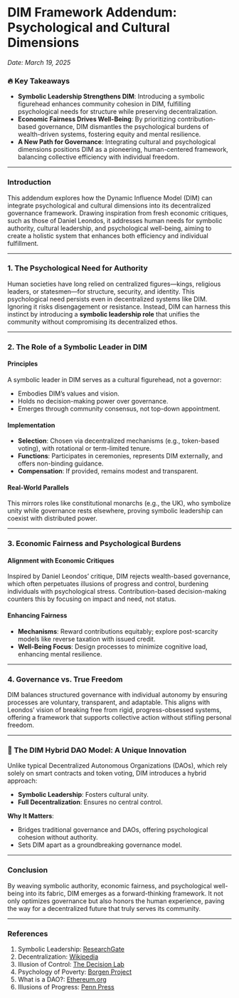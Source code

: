 # DIM Framework Addendum: Psychological and Cultural Dimensions  
*Date: March 19, 2025*  

### 🔥 Key Takeaways  
- **Symbolic Leadership Strengthens DIM**: Introducing a symbolic figurehead enhances community cohesion in DIM, fulfilling psychological needs for structure while preserving decentralization.  
- **Economic Fairness Drives Well-Being**: By prioritizing contribution-based governance, DIM dismantles the psychological burdens of wealth-driven systems, fostering equity and mental resilience.  
- **A New Path for Governance**: Integrating cultural and psychological dimensions positions DIM as a pioneering, human-centered framework, balancing collective efficiency with individual freedom.  

---

### Introduction  
This addendum explores how the Dynamic Influence Model (DIM) can integrate psychological and cultural dimensions into its decentralized governance framework. Drawing inspiration from fresh economic critiques, such as those of Daniel Leondos, it addresses human needs for symbolic authority, cultural leadership, and psychological well-being, aiming to create a holistic system that enhances both efficiency and individual fulfillment.  

---

### 1. The Psychological Need for Authority  
Human societies have long relied on centralized figures—kings, religious leaders, or statesmen—for structure, security, and identity. This psychological need persists even in decentralized systems like DIM. Ignoring it risks disengagement or resistance. Instead, DIM can harness this instinct by introducing a **symbolic leadership role** that unifies the community without compromising its decentralized ethos.  

---

### 2. The Role of a Symbolic Leader in DIM  
#### Principles  
A symbolic leader in DIM serves as a cultural figurehead, not a governor:  
- Embodies DIM’s values and vision.  
- Holds no decision-making power over governance.  
- Emerges through community consensus, not top-down appointment.  

#### Implementation  
- **Selection**: Chosen via decentralized mechanisms (e.g., token-based voting), with rotational or term-limited tenure.  
- **Functions**: Participates in ceremonies, represents DIM externally, and offers non-binding guidance.  
- **Compensation**: If provided, remains modest and transparent.  

#### Real-World Parallels  
This mirrors roles like constitutional monarchs (e.g., the UK), who symbolize unity while governance rests elsewhere, proving symbolic leadership can coexist with distributed power.  

---

### 3. Economic Fairness and Psychological Burdens  
#### Alignment with Economic Critiques  
Inspired by Daniel Leondos’ critique, DIM rejects wealth-based governance, which often perpetuates illusions of progress and control, burdening individuals with psychological stress. Contribution-based decision-making counters this by focusing on impact and need, not status.  

#### Enhancing Fairness  
- **Mechanisms**: Reward contributions equitably; explore post-scarcity models like reverse taxation with issued credit.  
- **Well-Being Focus**: Design processes to minimize cognitive load, enhancing mental resilience.  

---

### 4. Governance vs. True Freedom  
DIM balances structured governance with individual autonomy by ensuring processes are voluntary, transparent, and adaptable. This aligns with Leondos’ vision of breaking free from rigid, progress-obsessed systems, offering a framework that supports collective action without stifling personal freedom.  

---

### 🚀 The DIM Hybrid DAO Model: A Unique Innovation  
Unlike typical Decentralized Autonomous Organizations (DAOs), which rely solely on smart contracts and token voting, DIM introduces a hybrid approach:  
- **Symbolic Leadership**: Fosters cultural unity.  
- **Full Decentralization**: Ensures no central control.  

**Why It Matters**:  
- Bridges traditional governance and DAOs, offering psychological cohesion without authority.  
- Sets DIM apart as a groundbreaking governance model.  

---

### Conclusion  
By weaving symbolic authority, economic fairness, and psychological well-being into its fabric, DIM emerges as a forward-thinking framework. It not only optimizes governance but also honors the human experience, paving the way for a decentralized future that truly serves its community.  

---

### References  
1. Symbolic Leadership: [ResearchGate](https://www.researchgate.net/publication/251124346_Symbolic_Leadership)  
2. Decentralization: [Wikipedia](https://en.wikipedia.org/wiki/Decentralization)  
3. Illusion of Control: [The Decision Lab](https://thedecisionlab.com/biases/illusion-of-control)  
4. Psychology of Poverty: [Borgen Project](https://borgenproject.org/the-psychology-of-poverty-2/)  
5. What is a DAO?: [Ethereum.org](https://ethereum.org/en/dao/)  
6. Illusions of Progress: [Penn Press](https://www.pennpress.org/9781512823813/illusions-of-progress/)  
